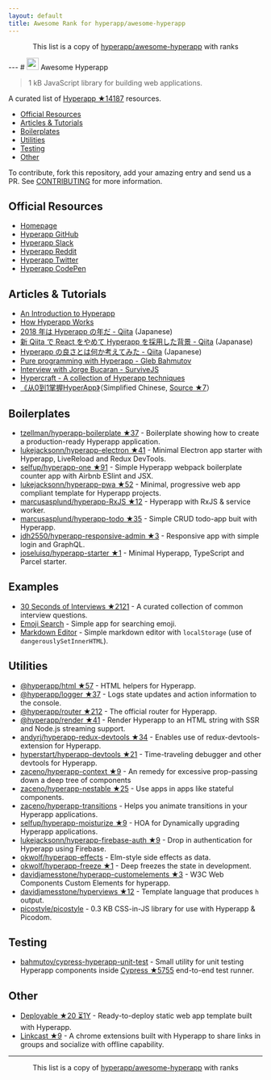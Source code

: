 ```yaml
---
layout: default
title: Awesome Rank for hyperapp/awesome-hyperapp
---
```


<p align="center">
	This list is a copy of <a href="https://github.com/hyperapp/awesome-hyperapp">hyperapp/awesome-hyperapp</a> with ranks
</p>
---
# <img height=24 src=https://cdn.rawgit.com/JorgeBucaran/f53d2c00bafcf36e84ffd862f0dc2950/raw/882f20c970ff7d61aa04d44b92fc3530fa758bc0/Hyperapp.svg> Awesome Hyperapp

> 1 kB JavaScript library for building web applications.

A curated list of [Hyperapp ★14187](https://github.com/hyperapp/hyperapp) resources.

<!-- TOC -->

* [Official Resources](#official-resources)
* [Articles & Tutorials](#articles--tutorials)
* [Boilerplates](#boilerplates)
* [Utilities](#utilities)
* [Testing](#testing)
* [Other](#other)

<!-- /TOC -->

To contribute, fork this repository, add your amazing entry and send us a PR. See [CONTRIBUTING](https://github.com/hyperapp/awesome-hyperapp/blob/master//CONTRIBUTING.md) for more information.

## Official Resources

* [Homepage](https://hyperapp.js.org)
* [Hyperapp GitHub](https://github.com/hyperapp/hyperapp/tree/master/docs)
* [Hyperapp Slack](https://hyperappjs.herokuapp.com/)
* [Hyperapp Reddit](https://www.reddit.com/r/hyperapp/)
* [Hyperapp Twitter](https://twitter.com/hyperappjs)
* [Hyperapp CodePen](https://codepen.io/hyperapp/)

## Articles & Tutorials

* [An Introduction to Hyperapp](https://www.sitepoint.com/hyperapp-1-kb-javascript-library/)
* [How Hyperapp Works](https://gist.github.com/JorgeBucaran/8dc33b7947f3193eb2ea3d5700e27036)
* [2018 年は Hyperapp の年だ - Qiita](https://qiita.com/JorgeBucaran/items/c48446babe0627e25ee6) (Japanese)
* [新 Qiita で React をやめて Hyperapp を採用した背景 - Qiita](https://qiita.com/yuku_t/items/2839e57a1933507f36b4) (Japanase)
* [Hyperapp の良さとは何か考えてみた - Qiita](https://qiita.com/ababup1192/items/0dd5c70bee5feaf5dea3) (Japanese)
* [Pure programming with Hyperapp - Gleb Bahmutov](https://glebbahmutov.com/blog/pure-programming-with-hyper-app)
* [Interview with Jorge Bucaran - SurviveJS](https://survivejs.com/blog/hyperapp-interview)
* [Hypercraft - A collection of Hyperapp techniques](https://zaceno.github.io/hypercraft/)
* [《从0到1掌握HyperApp》](https://hyperapp.js.cool/)（Simplified Chinese, [Source ★7](https://github.com/willin/hyperapp.js.cool)）

## Boilerplates

* [tzellman/hyperapp-boilerplate ★37](https://github.com/tzellman/hyperapp-boilerplate) - Boilerplate showing how to create a production-ready Hyperapp application.
* [lukejacksonn/hyperapp-electron ★41](https://github.com/lukejacksonn/hyperapp-electron) - Minimal Electron app starter with Hyperapp, LiveReload and Redux DevTools.
* [selfup/hyperapp-one ★91](https://github.com/selfup/hyperapp-one) - Simple Hyperapp webpack boilerplate counter app with Airbnb ESlint and JSX.
* [lukejacksonn/hyperapp-pwa ★52](https://github.com/lukejacksonn/hyperapp-pwa) - Minimal, progressive web app compliant template for Hyperapp projects.
* [marcusasplund/hyperapp-RxJS ★12](https://github.com/marcusasplund/hyperapp-RxJS) - Hyperapp with RxJS & service worker.
* [marcusasplund/hyperapp-todo ★35](https://github.com/marcusasplund/hyperapp-todo-simple) - Simple CRUD todo-app buit with Hyperapp.
* [jdh2550/hyperapp-responsive-admin ★3](https://github.com/jdh2550/hyperapp-responsive-admin) - Responsive app with simple login and GraphQL.
* [joseluisq/hyperapp-starter ★1](https://github.com/joseluisq/hyperapp-starter) - Minimal Hyperapp, TypeScript and Parcel starter.


## Examples

* [30 Seconds of Interviews ★2121](https://github.com/fejes713/30-seconds-of-interviews) - A curated collection of common interview questions.
* [Emoji Search](https://codepen.io/ismamz/pen/ppGMWM) - Simple app for searching emoji.
* [Markdown Editor](https://codepen.io/ismamz/pen/wpNvmy) - Simple markdown editor with `localStorage` (use of `dangerouslySetInnerHTML`).

## Utilities

* [@hyperapp/html ★57](https://github.com/hyperapp/html) - HTML helpers for Hyperapp.
* [@hyperapp/logger ★37](https://github.com/hyperapp/logger) - Logs state updates and action information to the console.
* [@hyperapp/router ★212](https://github.com/hyperapp/router) - The official router for Hyperapp.
* [@hyperapp/render ★41](https://github.com/hyperapp/render) - Render Hyperapp to an HTML string with SSR and Node.js streaming support.
* [andyrj/hyperapp-redux-devtools ★34](https://github.com/andyrj/hyperapp-redux-devtools) - Enables use of redux-devtools-extension for Hyperapp.
* [hyperstart/hyperapp-devtools ★21](https://github.com/hyperstart/hyperapp-devtools) - Time-traveling debugger and other devtools for Hyperapp.
* [zaceno/hyperapp-context ★9](https://github.com/zaceno/hyperapp-context) - An remedy for excessive prop-passing down a deep tree of components
* [zaceno/hyperapp-nestable ★25](https://github.com/zaceno/hyperapp-nestable) - Use apps in apps like stateful components.
* [zaceno/hyperapp-transitions](https://github.com/zaceno/hyperapp-transitions) - Helps you animate transitions in your Hyperapp applications.
* [selfup/hyperapp-moisturize ★9](https://github.com/selfup/hyperapp-moisturize) - HOA for Dynamically upgrading Hyperapp applications.
* [lukejacksonn/hyperapp-firebase-auth ★9](https://github.com/lukejacksonn/hyperapp-firebase-auth) - Drop in authentication for Hyperapp using Firebase.
* [okwolf/hyperapp-effects](https://github.com/okwolf/hyperapp-effects) - Elm-style side effects as data.
* [okwolf/hyperapp-freeze ★1](https://github.com/okwolf/hyperapp-freeze) - Deep freezes the state in development.
* [davidjamesstone/hyperapp-customelements ★3](https://github.com/davidjamesstone/hyperapp-customelements) - W3C Web Components Custom Elements for hyperapp.
* [davidjamesstone/hyperviews ★12](https://github.com/davidjamesstone/hyperviews) - Template language that produces `h` output.
* [picostyle/picostyle](https://github.com/picostyle/picostyle) - 0.3 KB CSS-in-JS library for use with Hyperapp & Picodom.

## Testing

* [bahmutov/cypress-hyperapp-unit-test](https://github.com/bahmutov/cypress-hyperapp-unit-test) - Small utility for unit testing Hyperapp components inside [Cypress ★5755](https://github.com/cypress-io/cypress) end-to-end test runner.

## Other

* [Deployable ★20 ⏳1Y](https://github.com/lukejacksonn/deployable) - Ready-to-deploy static web app template built with Hyperapp.
* [Linkcast ★9](https://github.com/ajaxtown/linkcast) - A chrome extensions built with Hyperapp to share links in groups and socialize with offline capability.
---
<p align="center">
	This list is a copy of <a href="https://github.com/hyperapp/awesome-hyperapp">hyperapp/awesome-hyperapp</a> with ranks
</p>
